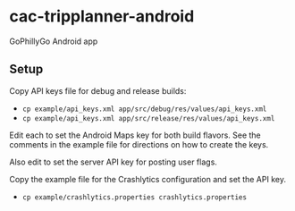 # cac-tripplanner-android
GoPhillyGo Android app


## Setup

Copy API keys file for debug and release builds:
 - `cp example/api_keys.xml app/src/debug/res/values/api_keys.xml`
 - `cp example/api_keys.xml app/src/release/res/values/api_keys.xml`

Edit each to set the Android Maps key for both build flavors. See the comments in the example file for directions on how to create the keys.

Also edit to set the server API key for posting user flags.

Copy the example file for the Crashlytics configuration and set the API key.
 - `cp example/crashlytics.properties crashlytics.properties`

